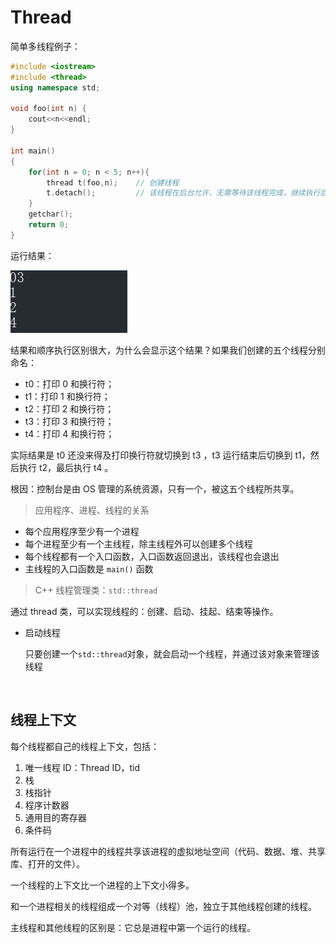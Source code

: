# Thread

简单多线程例子：

```c++
#include <iostream>
#include <thread>
using namespace std;

void foo(int n) {
    cout<<n<<endl;
}

int main()
{
    for(int n = 0; n < 5; n++){
        thread t(foo,n);    // 创建线程
        t.detach();         // 该线程在后台允许，无需等待该线程完成，继续执行后续语句
    }
    getchar();
    return 0;
}
```

运行结果：

![image-20231205160034097](https://raw.githubusercontent.com/huibazdy/TyporaPicture/main/image-20231205160034097.png)



结果和顺序执行区别很大，为什么会显示这个结果？如果我们创建的五个线程分别命名：

* t0：打印 0 和换行符；
* t1：打印 1 和换行符；
* t2：打印 2 和换行符；
* t3：打印 3 和换行符；
* t4：打印 4 和换行符；

实际结果是 t0 还没来得及打印换行符就切换到 t3 ，t3 运行结束后切换到 t1，然后执行 t2，最后执行 t4 。



根因：控制台是由 OS 管理的系统资源，只有一个，被这五个线程所共享。



> 应用程序、进程、线程的关系

* 每个应用程序至少有一个进程
* 每个进程至少有一个主线程，除主线程外可以创建多个线程
* 每个线程都有一个入口函数，入口函数返回退出，该线程也会退出
* 主线程的入口函数是 `main()` 函数



> C++ 线程管理类：`std::thread`

通过 thread 类，可以实现线程的：创建、启动、挂起、结束等操作。



* 启动线程

    只要创建一个`std::thread`对象，就会启动一个线程，并通过该对象来管理该线程

    ```c++



## 线程上下文

每个线程都自己的线程上下文，包括：

1. 唯一线程 ID：Thread ID，tid
2. 栈
3. 栈指针
4. 程序计数器
5. 通用目的寄存器
6. 条件码

所有运行在一个进程中的线程共享该进程的虚拟地址空间（代码、数据、堆、共享库、打开的文件）。



一个线程的上下文比一个进程的上下文小得多。



和一个进程相关的线程组成一个对等（线程）池，独立于其他线程创建的线程。



主线程和其他线程的区别是：它总是进程中第一个运行的线程。







